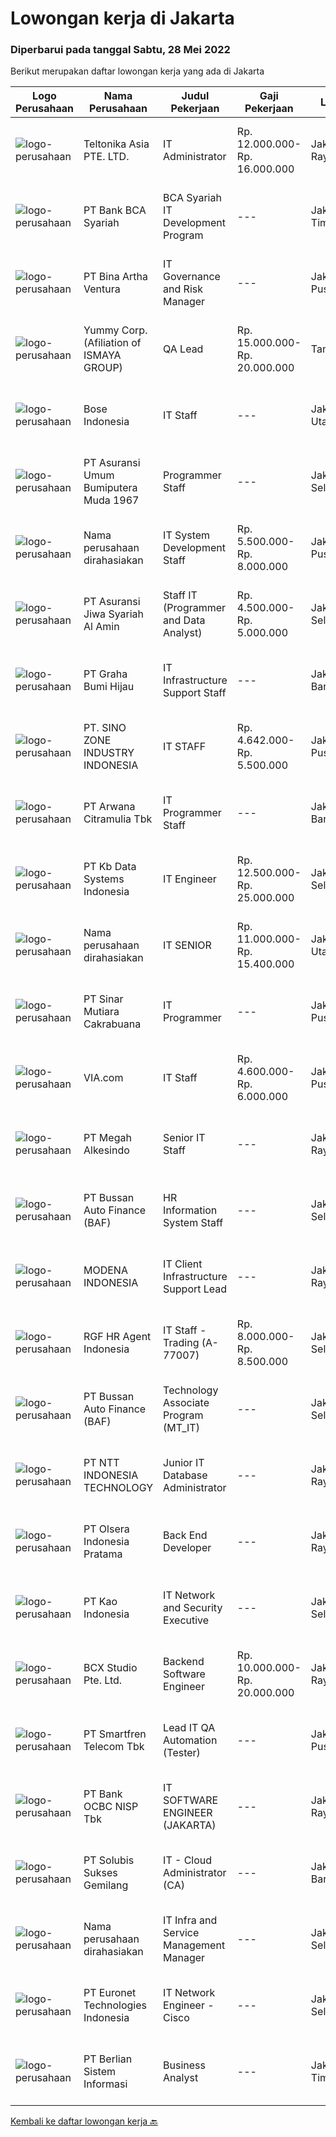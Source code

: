 
  # Lowongan kerja di Jakarta

  ### Diperbarui pada tanggal Sabtu, 28 Mei 2022

  Berikut merupakan daftar lowongan kerja yang ada di Jakarta

  |Logo Perusahaan | Nama Perusahaan | Judul Pekerjaan | Gaji Pekerjaan | Lokasi | Deskripsi | Tanggal diunggah | Pranala |
  | -------------- | --------------- | --------------- | --------- | --------- | -------------- | ------- | ----------- |
  |![logo-perusahaan](https://image-service-cdn.seek.com.au/c5bbbebef2d90f4b2e510f660187a1f1202999c4/ee4dce1061f3f616224767ad58cb2fc751b8d2dc)|Teltonika Asia PTE. LTD.|IT Administrator|Rp. 12.000.000-Rp. 16.000.000|Jakarta Raya|Teltonika company group unites more than 2000 employees all over the world. We strive to become a global leader in developing and manufacturing unique...|Jumat, 27 Mei 2022|https://www.jobstreet.co.id/id/job/it-administrator-9588252/origin/sg?token=0~cd729779-5696-4795-b0f9-56ba011dd282&sectionRank=1&jobId=jobstreet-sg-job-9588252|
|![logo-perusahaan](https://image-service-cdn.seek.com.au/0db67dcf4130d300ba9099f07ef2e52aff7bbc05/ee4dce1061f3f616224767ad58cb2fc751b8d2dc)|PT Bank BCA Syariah|BCA Syariah IT Development Program|---|Jakarta Timur|Deskripsi Pekerjaan:Untuk mempersiapkan tenaga profesional di bidang IT, BCA Syariah secara spesifik merancang sebuah program bagi lulusan Ilmu...|Jumat, 27 Mei 2022|https://www.jobstreet.co.id/id/job/bca-syariah-it-development-program-3898692?token=0~cd729779-5696-4795-b0f9-56ba011dd282&sectionRank=2&jobId=jobstreet-id-job-3898692|
|![logo-perusahaan](https://image-service-cdn.seek.com.au/f0261d19c15b4a7ad0edc9de580c4eba704e92a0/ee4dce1061f3f616224767ad58cb2fc751b8d2dc)|PT Bina Artha Ventura|IT Governance and Risk Manager|---|Jakarta Pusat|Key Responsibilities :·        Overseeing the successful attainment of any accreditation required by the institution due to changes in its business...|Jumat, 27 Mei 2022|https://www.jobstreet.co.id/id/job/it-governance-and-risk-manager-3886302?token=0~cd729779-5696-4795-b0f9-56ba011dd282&sectionRank=3&jobId=jobstreet-id-job-3886302|
|![logo-perusahaan](https://image-service-cdn.seek.com.au/0177b24d40d44a046e92307a8051197c611c84fe/ee4dce1061f3f616224767ad58cb2fc751b8d2dc)|Yummy Corp. (Afiliation of ISMAYA GROUP)|QA Lead|Rp. 15.000.000-Rp. 20.000.000|Tangerang|Tugas dan tanggung jawab :1. Memimpin tim QA dalam menjalankan software/apps testing (manual + automation) dan memastikan kualitas product yang akan...|Jumat, 27 Mei 2022|https://www.jobstreet.co.id/id/job/qa-lead-3898781?token=0~cd729779-5696-4795-b0f9-56ba011dd282&sectionRank=4&jobId=jobstreet-id-job-3898781|
|![logo-perusahaan](https://image-service-cdn.seek.com.au/d4ec1d85820b89286cb7b98a5334be1607d5c960/ee4dce1061f3f616224767ad58cb2fc751b8d2dc)|Bose Indonesia|IT Staff|---|Jakarta Utara|Requirements:  Diploma/Bachelor degree in Information Technology, Computer Science or related field. Have min 1 year experience as IT Support in...|Jumat, 27 Mei 2022|https://www.jobstreet.co.id/id/job/it-staff-3898327?token=0~cd729779-5696-4795-b0f9-56ba011dd282&sectionRank=5&jobId=jobstreet-id-job-3898327|
|![logo-perusahaan](https://image-service-cdn.seek.com.au/444ca9856c7409a6dae4534b13fe486ca50858d0/ee4dce1061f3f616224767ad58cb2fc751b8d2dc)|PT Asuransi Umum Bumiputera Muda 1967|Programmer Staff|---|Jakarta Selatan|Bachelor's Degree in Computer Science, Computer Programming or related field Programing Required Skills: ASP.net, Vb.net, C#, Crystal Report, HTML5,...|Jumat, 27 Mei 2022|https://www.jobstreet.co.id/id/job/programmer-staff-3885916?token=0~cd729779-5696-4795-b0f9-56ba011dd282&sectionRank=6&jobId=jobstreet-id-job-3885916|
|![logo-perusahaan](https://i.ibb.co/sqvTCh9/112815900-stock-vector-no-image-available-icon-flat-vector.webp)|Nama perusahaan dirahasiakan|IT System Development Staff|Rp. 5.500.000-Rp. 8.000.000|Jakarta Pusat|IT SYSTEM DEVELOPMENT STAFF Equirements:· S1 Sistem Informasi, S. Teknik Informatika, S. Komputer· Pengalaman 2 tahun sebagai IT System Development...|Jumat, 27 Mei 2022|https://www.jobstreet.co.id/id/job/it-system-development-staff-3881073?token=0~cd729779-5696-4795-b0f9-56ba011dd282&sectionRank=7&jobId=jobstreet-id-job-3881073|
|![logo-perusahaan](https://image-service-cdn.seek.com.au/a0bcbd6d903a30a8bb756239475ab73e5f7c353f/ee4dce1061f3f616224767ad58cb2fc751b8d2dc)|PT Asuransi Jiwa Syariah Al Amin|Staff IT (Programmer and Data Analyst)|Rp. 4.500.000-Rp. 5.000.000|Jakarta Selatan|KUALIFIKASI: Berusia maksimal 30 tahun Pendidikan minimal S1 jurusan IT Berpengalaman minimal 1 - 2 tahun dan familiar dengan Web Programming: PHP,...|Jumat, 27 Mei 2022|https://www.jobstreet.co.id/id/job/staff-it-programmer-and-data-analyst-3880294?token=0~cd729779-5696-4795-b0f9-56ba011dd282&sectionRank=8&jobId=jobstreet-id-job-3880294|
|![logo-perusahaan](https://image-service-cdn.seek.com.au/6e823c8dcb59f562151e6a64c423426505af13c7/ee4dce1061f3f616224767ad58cb2fc751b8d2dc)|PT Graha Bumi Hijau|IT Infrastructure Support Staff|---|Jakarta Barat|REQUIREMENT: Candidate must possess at least Diploma, Bachelor's Degree in Engineering (Computer/Telecommunication), Computer Science/Information...|Jumat, 27 Mei 2022|https://www.jobstreet.co.id/id/job/it-infrastructure-support-staff-3898552?token=0~cd729779-5696-4795-b0f9-56ba011dd282&sectionRank=9&jobId=jobstreet-id-job-3898552|
|![logo-perusahaan](https://i.ibb.co/sqvTCh9/112815900-stock-vector-no-image-available-icon-flat-vector.webp)|PT. SINO ZONE INDUSTRY INDONESIA|IT STAFF|Rp. 4.642.000-Rp. 5.500.000|Jakarta Pusat|IT Staff Tanggung jawab Pekerjaan :1.     Memperbaiki system/jaringan komputer perusahaan jika ada masalah.2.     Mengerti mengenai jaringan...|Jumat, 27 Mei 2022|https://www.jobstreet.co.id/id/job/it-staff-3898431?token=0~cd729779-5696-4795-b0f9-56ba011dd282&sectionRank=10&jobId=jobstreet-id-job-3898431|
|![logo-perusahaan](https://image-service-cdn.seek.com.au/db61067dee3f1e33fd6ad8001cc84ee0dcac09ea/ee4dce1061f3f616224767ad58cb2fc751b8d2dc)|PT Arwana Citramulia Tbk|IT Programmer Staff|---|Jakarta Barat|Menguasai dan mengerjakan modifikasi report, fitur Odoo Mengerti Business Process modul Inventory, Sales, Purchase, Finance dan Accounting.  Kerjasama...|Jumat, 27 Mei 2022|https://www.jobstreet.co.id/id/job/it-programmer-staff-3886754?token=0~cd729779-5696-4795-b0f9-56ba011dd282&sectionRank=11&jobId=jobstreet-id-job-3886754|
|![logo-perusahaan](https://image-service-cdn.seek.com.au/18000a6939d576a6f3c989d6225a933284467f5e/ee4dce1061f3f616224767ad58cb2fc751b8d2dc)|PT Kb Data Systems Indonesia|IT Engineer|Rp. 12.500.000-Rp. 25.000.000|Jakarta Selatan|Job Description Package Customizing CoreBanking, Payment Gateway, Integrate Digital Sector, Banking Terminal Work Specialization Customizing General...|Jumat, 27 Mei 2022|https://www.jobstreet.co.id/id/job/it-engineer-3885841?token=0~cd729779-5696-4795-b0f9-56ba011dd282&sectionRank=12&jobId=jobstreet-id-job-3885841|
|![logo-perusahaan](https://i.ibb.co/sqvTCh9/112815900-stock-vector-no-image-available-icon-flat-vector.webp)|Nama perusahaan dirahasiakan|IT SENIOR|Rp. 11.000.000-Rp. 15.400.000|Jakarta Utara|We Are Hiring SENIOR PROGRAMMEROne of our company (digital agency) are urgently looking for Positive, Energetic, and fully passionate Individuals with...|Jumat, 27 Mei 2022|https://www.jobstreet.co.id/id/job/it-senior-3886554?token=0~cd729779-5696-4795-b0f9-56ba011dd282&sectionRank=13&jobId=jobstreet-id-job-3886554|
|![logo-perusahaan](https://image-service-cdn.seek.com.au/1b54d4763651a4d12d1dfef41f85d4ea8793bb78/ee4dce1061f3f616224767ad58cb2fc751b8d2dc)|PT Sinar Mutiara Cakrabuana|IT Programmer|---|Jakarta Pusat|Kualifikasi: Usia maksimal 33 tahun Minimal lulusan S1 jurusan Sistem Informatika, Teknik Komputer, Teknik Informatika Memiliki pengalaman kerja...|Jumat, 27 Mei 2022|https://www.jobstreet.co.id/id/job/it-programmer-3887590?token=0~cd729779-5696-4795-b0f9-56ba011dd282&sectionRank=14&jobId=jobstreet-id-job-3887590|
|![logo-perusahaan](https://image-service-cdn.seek.com.au/0f68aec9edc6bbb9aee29a569612b82c0be06096/ee4dce1061f3f616224767ad58cb2fc751b8d2dc)|VIA.com|IT Staff|Rp. 4.600.000-Rp. 6.000.000|Jakarta Pusat|Job Role: Monitoring all servers condition:Ameyo, Domain Controller, Elastix, Intram Monitoring Internet Performance:Biznet MRTG upload &amp;...|Jumat, 27 Mei 2022|https://www.jobstreet.co.id/id/job/it-staff-3897770?token=0~cd729779-5696-4795-b0f9-56ba011dd282&sectionRank=15&jobId=jobstreet-id-job-3897770|
|![logo-perusahaan](https://image-service-cdn.seek.com.au/ff650489010ca1a2ec57bc8f0de5a885aed6a2f7/ee4dce1061f3f616224767ad58cb2fc751b8d2dc)|PT Megah Alkesindo|Senior IT Staff|---|Jakarta Raya|Designing, Developing, Testing, Maintaining and documenting websites &amp; web Application. Design and Maintaining Network, PABX &amp; CCTV Ensure...|Jumat, 27 Mei 2022|https://www.jobstreet.co.id/id/job/senior-it-staff-3898829?token=0~cd729779-5696-4795-b0f9-56ba011dd282&sectionRank=16&jobId=jobstreet-id-job-3898829|
|![logo-perusahaan](https://image-service-cdn.seek.com.au/54993bb1f2d4d0100bd1395ebfa53bc71346c6a2/ee4dce1061f3f616224767ad58cb2fc751b8d2dc)|PT Bussan Auto Finance (BAF)|HR Information System Staff|---|Jakarta Selatan|Tugas dan tanggung jawab: Develop Aplikasi sekaligus studi kasus yg bersifat perbaikan dan pengembangan, dan mengelola data system HRM Berperan...|Jumat, 27 Mei 2022|https://www.jobstreet.co.id/id/job/hr-information-system-staff-3898559?token=0~cd729779-5696-4795-b0f9-56ba011dd282&sectionRank=17&jobId=jobstreet-id-job-3898559|
|![logo-perusahaan](https://image-service-cdn.seek.com.au/f805f06469953c982303363c2105eb7eff35d8a8/ee4dce1061f3f616224767ad58cb2fc751b8d2dc)|MODENA INDONESIA|IT Client Infrastructure Support Lead|---|Jakarta Raya|Deliver and maintain All Client Infrastructure devices from day to day use, ensure all devices work normal to support user operation/...|Jumat, 27 Mei 2022|https://www.jobstreet.co.id/id/job/it-client-infrastructure-support-lead-3897924?token=0~cd729779-5696-4795-b0f9-56ba011dd282&sectionRank=18&jobId=jobstreet-id-job-3897924|
|![logo-perusahaan](https://image-service-cdn.seek.com.au/d5868152525c083dcbedb1aa22a408e592bdf7d2/ee4dce1061f3f616224767ad58cb2fc751b8d2dc)|RGF HR Agent Indonesia|IT Staff - Trading (A-77007)|Rp. 8.000.000-Rp. 8.500.000|Jakarta Selatan|About The Company: The working venue is in Jakarta Selatan. Our client is a Japanese Trading company. Currently, they are looking for IT Staff. Job...|Jumat, 27 Mei 2022|https://www.jobstreet.co.id/id/job/it-staff-trading-a-77007-3898132?token=0~cd729779-5696-4795-b0f9-56ba011dd282&sectionRank=19&jobId=jobstreet-id-job-3898132|
|![logo-perusahaan](https://image-service-cdn.seek.com.au/54993bb1f2d4d0100bd1395ebfa53bc71346c6a2/ee4dce1061f3f616224767ad58cb2fc751b8d2dc)|PT Bussan Auto Finance (BAF)|Technology Associate Program (MT_IT)|---|Jakarta Selatan|Job Description Technology Associate Program (MT_IT) will go through intensive training and OJT to nurture leadership skills, teamwork abilities,...|Jumat, 27 Mei 2022|https://www.jobstreet.co.id/id/job/technology-associate-program-mt_it-3887061?token=0~cd729779-5696-4795-b0f9-56ba011dd282&sectionRank=20&jobId=jobstreet-id-job-3887061|
|![logo-perusahaan](https://image-service-cdn.seek.com.au/f525f049cf8ce97a388001196b7113e11512c773/ee4dce1061f3f616224767ad58cb2fc751b8d2dc)|PT NTT INDONESIA TECHNOLOGY|Junior IT Database Administrator|---|Jakarta Raya|Qualifications : Junior Database Administrator must have at least a bachelor’s degree in Computer Science, Computer Engineering or Information...|Jumat, 27 Mei 2022|https://www.jobstreet.co.id/id/job/junior-it-database-administrator-3898515?token=0~cd729779-5696-4795-b0f9-56ba011dd282&sectionRank=21&jobId=jobstreet-id-job-3898515|
|![logo-perusahaan](https://image-service-cdn.seek.com.au/90e9bb2e5bcac40b68d491aafb34203d371349a1/ee4dce1061f3f616224767ad58cb2fc751b8d2dc)|PT Olsera Indonesia Pratama|Back End Developer|---|Jakarta Raya|Responsibilities: Development in an AGILE environment Create good product with accessibility and security compliance Create good product with...|Jumat, 27 Mei 2022|https://www.jobstreet.co.id/id/job/back-end-developer-3886495?token=0~cd729779-5696-4795-b0f9-56ba011dd282&sectionRank=22&jobId=jobstreet-id-job-3886495|
|![logo-perusahaan](https://image-service-cdn.seek.com.au/15c0cf1a844a6ff8058276e8b1f6232ea4788efb/ee4dce1061f3f616224767ad58cb2fc751b8d2dc)|PT Kao Indonesia|IT Network and Security Executive|---|Jakarta Selatan|Responsibilities : Manage and monitor server administration. Operate company IT security network (firewall). Execute hardware and software...|Jumat, 27 Mei 2022|https://www.jobstreet.co.id/id/job/it-network-and-security-executive-3897729?token=0~cd729779-5696-4795-b0f9-56ba011dd282&sectionRank=23&jobId=jobstreet-id-job-3897729|
|![logo-perusahaan](https://image-service-cdn.seek.com.au/21406f519358b8335deea1347e37dfc2ef150f79/ee4dce1061f3f616224767ad58cb2fc751b8d2dc)|BCX Studio Pte. Ltd.|Backend Software Engineer|Rp. 10.000.000-Rp. 20.000.000|Jakarta Raya|BCX Studio is a Singapore-based company, our mission is to build an enterprise-grade online commerce platform to empower SME to compete in the...|Jumat, 27 Mei 2022|https://www.jobstreet.co.id/id/job/backend-software-engineer-9589842/origin/sg?token=0~cd729779-5696-4795-b0f9-56ba011dd282&sectionRank=24&jobId=jobstreet-sg-job-9589842|
|![logo-perusahaan](https://image-service-cdn.seek.com.au/e33a62a047a936b13377186fb2f8be447b852b49/ee4dce1061f3f616224767ad58cb2fc751b8d2dc)|PT Smartfren Telecom Tbk|Lead IT QA Automation (Tester)|---|Jakarta Pusat|Participate in the design, development, documentation, analysis and testing of assigned projects Improving quality of delivery by defining and...|Jumat, 27 Mei 2022|https://www.jobstreet.co.id/id/job/lead-it-qa-automation-tester-3885964?token=0~cd729779-5696-4795-b0f9-56ba011dd282&sectionRank=25&jobId=jobstreet-id-job-3885964|
|![logo-perusahaan](https://i.ibb.co/sqvTCh9/112815900-stock-vector-no-image-available-icon-flat-vector.webp)|PT Bank OCBC NISP Tbk|IT SOFTWARE ENGINEER (JAKARTA)|---|Jakarta Raya|Membuat Spesifikasi teknis untuk masing-masing request dari user Melakukan coding program sesuai FSD (Functional Specification Design) Memberikan...|Kamis, 26 Mei 2022|https://www.jobstreet.co.id/id/job/it-software-engineer-jakarta-3884282?token=0~cd729779-5696-4795-b0f9-56ba011dd282&sectionRank=26&jobId=jobstreet-id-job-3884282|
|![logo-perusahaan](https://image-service-cdn.seek.com.au/57a651c48dec563e77882385674f7edd4660f884/ee4dce1061f3f616224767ad58cb2fc751b8d2dc)|PT Solubis Sukses Gemilang|IT - Cloud Administrator (CA)|---|Jakarta Barat|Job Description:====================== Maintain company Cloud Infrastructure. Implement best practice procedure for company Cloud Infrastructure....|Jumat, 27 Mei 2022|https://www.jobstreet.co.id/id/job/it-cloud-administrator-ca-3880985?token=0~cd729779-5696-4795-b0f9-56ba011dd282&sectionRank=27&jobId=jobstreet-id-job-3880985|
|![logo-perusahaan](https://i.ibb.co/sqvTCh9/112815900-stock-vector-no-image-available-icon-flat-vector.webp)|Nama perusahaan dirahasiakan|IT Infra and Service Management Manager|---|Jakarta Selatan|Requirements: Minimum bachelor's degree from IT background Minimum 10 years experience in Infra and Security  Role and responsibilities: Managing...|Jumat, 27 Mei 2022|https://www.jobstreet.co.id/id/job/it-infra-and-service-management-manager-3898136?token=0~cd729779-5696-4795-b0f9-56ba011dd282&sectionRank=28&jobId=jobstreet-id-job-3898136|
|![logo-perusahaan](https://image-service-cdn.seek.com.au/a27e30637af7d15e112df69232de91bef01ac8c7/ee4dce1061f3f616224767ad58cb2fc751b8d2dc)|PT Euronet Technologies Indonesia|IT Network Engineer - Cisco|---|Jakarta Selatan|Key Responsibilities: Design, plan, and implement all aspects of the network infrastructure, supporting internal data center. Collaborate with various...|Jumat, 27 Mei 2022|https://www.jobstreet.co.id/id/job/it-network-engineer-cisco-3887079?token=0~cd729779-5696-4795-b0f9-56ba011dd282&sectionRank=29&jobId=jobstreet-id-job-3887079|
|![logo-perusahaan](https://image-service-cdn.seek.com.au/ccc0df9110fd5f01c647c290b339361a3aae7efb/ee4dce1061f3f616224767ad58cb2fc751b8d2dc)|PT Berlian Sistem Informasi|Business Analyst|---|Jakarta Timur|Job Specification Minimum graduated from reputable university, Bachelor Degree in Information Technology, Engineering, Business or Science. Minimum 3...|Jumat, 27 Mei 2022|https://www.jobstreet.co.id/id/job/business-analyst-3880896?token=0~cd729779-5696-4795-b0f9-56ba011dd282&sectionRank=30&jobId=jobstreet-id-job-3880896|


  [Kembali ke daftar lowongan kerja 🔙](../README.md#daftar-lowongan-kerja)
  